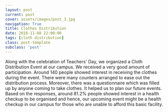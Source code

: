 ```yaml
---
layout: post
current: post
cover: assets/images/post_3.jpg
navigation: True
title: Clothes Distribution
date: 2018-11-08 22:00:00
tags: [cloth distribution]
class: post-template
subclass: 'post'
---
```


Along with the celebration of Teachers' Day, we organized a Cloth Distribution Event at our campus. We received a very good amount of participation. Around 140 people showed interest in receiving the clothes during the event. There were many counters arranged to ease out the distribution process. Moreover, there was a questionnaire which was filled up by anyone coming to take clothes. It helped us to plan our future events. Based on the responses, around 81.2% people showed interest in a health checkup to be organised and hence, our upcoming event might be a health checkup in our campus for those who are unable to afford this basic facility.